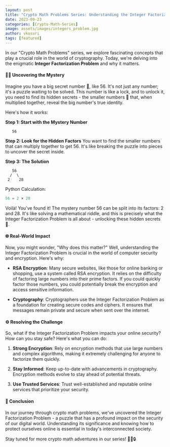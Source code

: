 ```yaml
---
layout: post
title: "Crypto Math Problems Series: Understanding the Integer Factorization Problem"
date: 2023-09-23
categories: [Crypto-Math-Series]
image: assets/images/integers_problem.jpg
author: vkosuri
tags: [featured]
---
```


In our "Crypto Math Problems" series, we explore fascinating concepts that play a crucial role in the world of cryptography. Today, we're delving into the enigmatic **Integer Factorization Problem** and why it matters.

#### 🕵️‍♂️ Uncovering the Mystery

Imagine you have a big secret number 🧩, like 56. It's not just any number; it's a puzzle waiting to be solved. This number is like a lock, and to unlock it, you need to find its hidden secrets - the smaller numbers 🤫 that, when multiplied together, reveal the big number's true identity.

Here's how it works:

**Step 1: Start with the Mystery Number**
```
   56
```

**Step 2: Look for the Hidden Factors**
You want to find the smaller numbers that can multiply together to get 56. It's like breaking the puzzle into pieces to uncover the secret inside.

**Step 3: The Solution**
```
   56
  /  \
 2    28
```
Python Calculation:
```python
56 = 2 × 28
```

Voilà! You've found it! The mystery number 56 can be split into its factors: 2 and 28. It's like solving a mathematical riddle, and this is precisely what the Integer Factorization Problem is all about - unlocking these hidden secrets 🧩.

#### 🌐 Real-World Impact

Now, you might wonder, "Why does this matter?" Well, understanding the Integer Factorization Problem is crucial in the world of computer security and encryption. Here's why:

- **RSA Encryption**: Many secure websites, like those for online banking or shopping, use a system called RSA encryption. It relies on the difficulty of factoring large numbers into their prime factors. If you could quickly factor those numbers, you could potentially break the encryption and access sensitive information.

- **Cryptography**: Cryptographers use the Integer Factorization Problem as a foundation for creating secure codes and ciphers. It ensures that messages remain private and secure when sent over the internet.

#### ⚙️ Resolving the Challenge

So, what if the Integer Factorization Problem impacts your online security? How can you stay safe? Here's what you can do:

1. **Strong Encryption**: Rely on encryption methods that use large numbers and complex algorithms, making it extremely challenging for anyone to factorize them quickly.

2. **Stay Informed**: Keep up-to-date with advancements in cryptography. Encryption methods evolve to stay ahead of potential threats.

3. **Use Trusted Services**: Trust well-established and reputable online services that prioritize your security.

#### 🔐 Conclusion

In our journey through crypto math problems, we've uncovered the Integer Factorization Problem - a puzzle that has a profound impact on the security of our digital world. Understanding its significance and knowing how to protect ourselves online is essential in today's interconnected society.

Stay tuned for more crypto math adventures in our series! 🚀🔢🔒